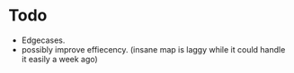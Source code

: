 # Todo
- Edgecases.
- possibly improve effiecency. (insane map is laggy while it could handle it easily a week ago)

